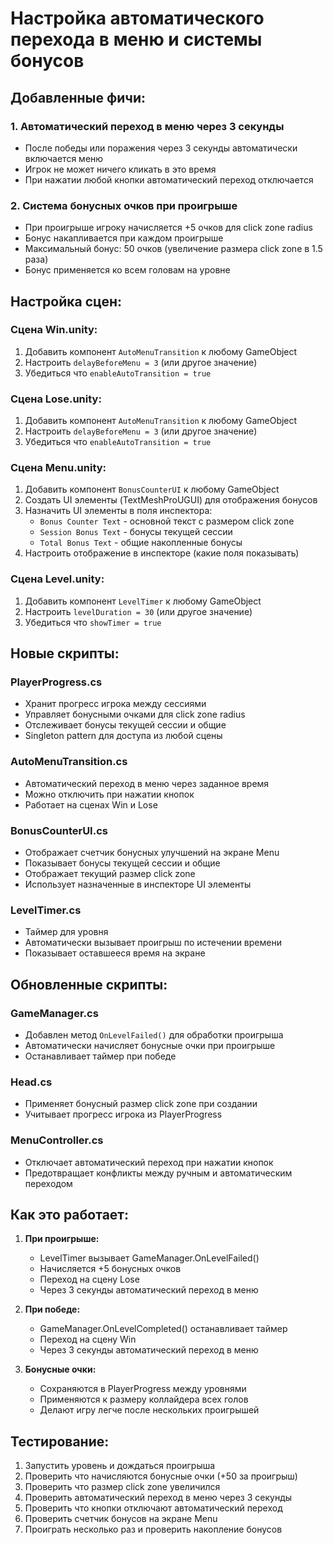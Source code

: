 # Настройка автоматического перехода в меню и системы бонусов

## Добавленные фичи:

### 1. Автоматический переход в меню через 3 секунды
- После победы или поражения через 3 секунды автоматически включается меню
- Игрок не может ничего кликать в это время
- При нажатии любой кнопки автоматический переход отключается

### 2. Система бонусных очков при проигрыше
- При проигрыше игроку начисляется +5 очков для click zone radius
- Бонус накапливается при каждом проигрыше
- Максимальный бонус: 50 очков (увеличение размера click zone в 1.5 раза)
- Бонус применяется ко всем головам на уровне

## Настройка сцен:

### Сцена Win.unity:
1. Добавить компонент `AutoMenuTransition` к любому GameObject
2. Настроить `delayBeforeMenu = 3` (или другое значение)
3. Убедиться что `enableAutoTransition = true`

### Сцена Lose.unity:
1. Добавить компонент `AutoMenuTransition` к любому GameObject
2. Настроить `delayBeforeMenu = 3` (или другое значение)
3. Убедиться что `enableAutoTransition = true`

### Сцена Menu.unity:
1. Добавить компонент `BonusCounterUI` к любому GameObject
2. Создать UI элементы (TextMeshProUGUI) для отображения бонусов
3. Назначить UI элементы в поля инспектора:
   - `Bonus Counter Text` - основной текст с размером click zone
   - `Session Bonus Text` - бонусы текущей сессии
   - `Total Bonus Text` - общие накопленные бонусы
4. Настроить отображение в инспекторе (какие поля показывать)

### Сцена Level.unity:
1. Добавить компонент `LevelTimer` к любому GameObject
2. Настроить `levelDuration = 30` (или другое значение)
3. Убедиться что `showTimer = true`

## Новые скрипты:

### PlayerProgress.cs
- Хранит прогресс игрока между сессиями
- Управляет бонусными очками для click zone radius
- Отслеживает бонусы текущей сессии и общие
- Singleton pattern для доступа из любой сцены

### AutoMenuTransition.cs
- Автоматический переход в меню через заданное время
- Можно отключить при нажатии кнопок
- Работает на сценах Win и Lose

### BonusCounterUI.cs
- Отображает счетчик бонусных улучшений на экране Menu
- Показывает бонусы текущей сессии и общие
- Отображает текущий размер click zone
- Использует назначенные в инспекторе UI элементы

### LevelTimer.cs
- Таймер для уровня
- Автоматически вызывает проигрыш по истечении времени
- Показывает оставшееся время на экране

## Обновленные скрипты:

### GameManager.cs
- Добавлен метод `OnLevelFailed()` для обработки проигрыша
- Автоматически начисляет бонусные очки при проигрыше
- Останавливает таймер при победе

### Head.cs
- Применяет бонусный размер click zone при создании
- Учитывает прогресс игрока из PlayerProgress

### MenuController.cs
- Отключает автоматический переход при нажатии кнопок
- Предотвращает конфликты между ручным и автоматическим переходом

## Как это работает:

1. **При проигрыше:**
   - LevelTimer вызывает GameManager.OnLevelFailed()
   - Начисляется +5 бонусных очков
   - Переход на сцену Lose
   - Через 3 секунды автоматический переход в меню

2. **При победе:**
   - GameManager.OnLevelCompleted() останавливает таймер
   - Переход на сцену Win
   - Через 3 секунды автоматический переход в меню

3. **Бонусные очки:**
   - Сохраняются в PlayerProgress между уровнями
   - Применяются к размеру коллайдера всех голов
   - Делают игру легче после нескольких проигрышей

## Тестирование:

1. Запустить уровень и дождаться проигрыша
2. Проверить что начисляются бонусные очки (+50 за проигрыш)
3. Проверить что размер click zone увеличился
4. Проверить автоматический переход в меню через 3 секунды
5. Проверить что кнопки отключают автоматический переход
6. Проверить счетчик бонусов на экране Menu
7. Проиграть несколько раз и проверить накопление бонусов 